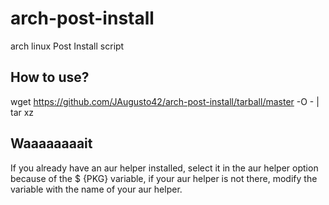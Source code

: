 # arch-post-install
arch linux Post Install script

## How to use?
wget https://github.com/JAugusto42/arch-post-install/tarball/master -O - | tar xz

## Waaaaaaaait

If you already have an aur helper installed, select it in the aur helper option because of the $ {PKG} variable, if your aur helper is not there, modify the variable with the name of your aur helper.
